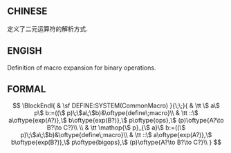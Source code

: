 ## CHINESE
定义了二元运算符的解析方式. 

## ENGISH
Definition of macro expansion for binary operations. 

## FORMAL
$$
\BlockEndl{
    & \sf DEFINE:SYSTEM(CommonMacro)
}{\;\;}{
    & \tt \$ a\$ p\$ b:=((\$ p)\;\$a\;\$b)&\oftype{define\;macro}\\
    & \tt ::\$ a\oftype{exp(A?)},\$ b\oftype{exp(B?)},\$ p\oftype{ops},\$ (p)\oftype{A?\to B?\to C?}\\
    \\
    & \tt \mathop{\$ p}_{\$ a}\$ b:=((\$ p)\;\$a\;\$b)&\oftype{define\;macro}\\
    & \tt ::\$ a\oftype{exp(A?)},\$ b\oftype{exp(B?)},\$ p\oftype{bigops},\$ (p)\oftype{A?\to B?\to C?}\\
}
$$
